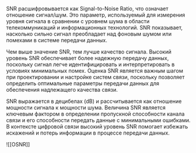 SNR расшифровывается как Signal-to-Noise Ratio, что означает отношение сигнал/шум. Это параметр, используемый для измерения уровня сигнала в сравнении с уровнем шума в области телекоммуникаций и информационных технологий. SNR показывает, насколько сильно сигнал преобладает над фоновым шумом или помехами в системе передачи данных.

Чем выше значение SNR, тем лучше качество сигнала. Высокий уровень SNR обеспечивает более надежную передачу данных, поскольку сигнал легче идентифицировать и интерпретировать в условиях минимальных помех. Оценка SNR является важным шагом при проектировании и настройке систем связи, поскольку позволяет определить оптимальные параметры передачи данных для обеспечения надлежащего качества связи.

SNR выражается в децибелах (dB) и рассчитывается как отношение мощности сигнала к мощности шума. Величина SNR является ключевым фактором в определении пропускной способности канала связи и его способности передать данные с минимальными ошибками. В контексте цифровой связи высокий уровень SNR помогает избежать искажений и потерь информации в процессе передачи данных.

![[OSNR]]